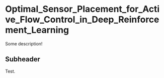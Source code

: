 # Optimal_Sensor_Placement_for_Active_Flow_Control_in_Deep_Reinforcement_Learning

Some description!

## Subheader

Test.

